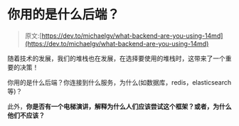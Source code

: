 # 你用的是什么后端？

> 原文:[https://dev.to/michaelgv/what-backend-are-you-using-14md](https://dev.to/michaelgv/what-backend-are-you-using-14md)

随着技术的发展，我们的堆栈也在发展，在选择要使用的堆栈时，这带来了一个重要的决策！

你用的是什么后端？你连接到什么服务，为什么(如数据库，redis，elasticsearch 等)？

此外，**你是否有一个电梯演讲，解释为什么人们应该尝试这个框架？或者，为什么他们不应该？**